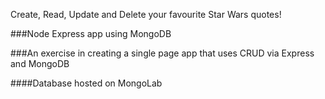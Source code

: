 Create, Read, Update and Delete your favourite Star Wars quotes!

###Node Express app using MongoDB

###An exercise in creating a single page app that uses CRUD via Express and MongoDB

####Database hosted on MongoLab

